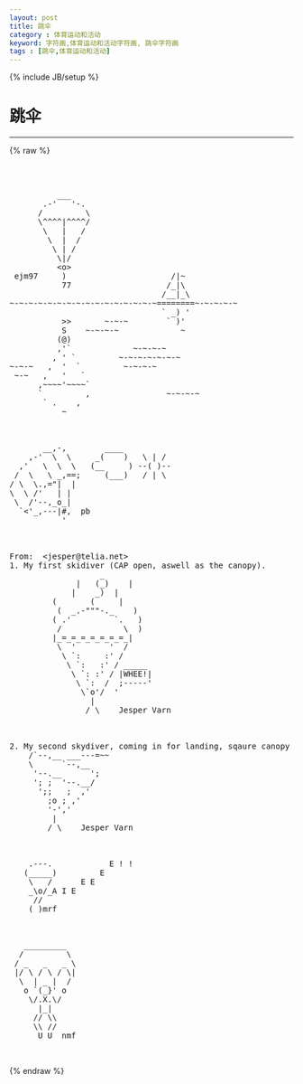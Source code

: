 ```yaml
---
layout: post
title: 跳伞
category : 体育运动和活动
keyword: 字符画,体育运动和活动字符画, 跳伞字符画
tags : [跳伞,体育运动和活动]
---
```

{% include JB/setup %}
# 跳伞
---
{% raw %}
<pre>



          ___
       .-&#039;   &#039;-.
      /         \
      \^^^^|^^^^/
       \   |   /
        \  |  /
         \ | /
          \|/
          &lt;o&gt;
 ejm97     )                      /|~
           77                    /_|\
                                /__|_\
~-~-~-~-~-~-~-~-~-~-~-~-~-~-~-~========~-~-~-~-~
                                ` _) &#039;
           &gt;&gt;       ~-~-~        ` )&#039;
           S    ~-~-~-~             ~
          (@)
          ,&#039;`             ~-~-~-~
         , &#039; `         ~-~-~-~-~-~-~
~-~-~   ,  &#039;  `         ~-~-~-~
 ~-~   ,   &#039;   `
      ,~~~~&#039;~~~~`
      `         ,                ~-~-~-~
       ` .    ,
           ~



       __,-,        ____
    ,-&#039;  \  \     _(    )   \ | /
  ,&#039;   \  \  \   (__     ) --( )--
 /  \   \ _,==;     (___)   / | \
/ \  \.,=&quot;|  |
\  \ /&#039;   | |
 \  /&#039;--,_o_|
  `&lt;&#039;_,---|#,  pb
           &#039;



From:  &lt;jesper@telia.net&gt;
1. My first skidiver (CAP open, aswell as the canopy).
                   _
              |   (_)    |
             |    _)  |
         (       (     |
          (  _.-&quot;&quot;&quot;-._    )
         ( .&#039;         `.   )
          /             \  )
         |_=_=_=_=_=_=_=_|
          \  &#039;       &#039;  /
           \ `:     :&#039; /
            \ `:   :&#039; / _____
             \ `: :&#039; / |WHEE!|
              \ `:  /  ;-----&#039;
               \`o&#039;/  &#039;
                 |
                / \    Jesper Varn



2. My second skydiver, coming in for landing, sqaure canopy this time.
    /`--,__ ___---=~~
    \      `--,__
     &#039;--.__      &#039;;
     &#039;; ;  &#039;--.__/
      &#039;;;   ;  ,&#039;
        ;o ; ,&#039;
        &#039;-&#039;,&#039;
         |
        / \    Jesper Varn



    .---.            E ! !
   (_____)         E
    \   /      E E
    _\o/_A I E
     //
    ( )mrf



   _________
  /         \
 / _   _   _ \
 |/ \ / \ / \|
  \  | _ |  /
   o `(_}&#039; o
    \/.X.\/
      |_|
     // \\
     \\ //
      U U  nmf

 </pre>
{% endraw %}
